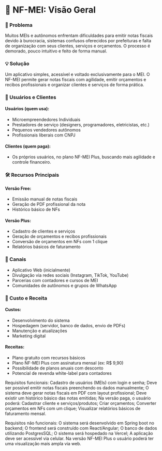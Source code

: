 # 📌 NF-MEI: Visão Geral

### 🧨 Problema
Muitos MEIs e autônomos enfrentam dificuldades para emitir notas fiscais devido à burocracia, sistemas confusos oferecidos por prefeituras e falta de organização com seus clientes, serviços e orçamentos. O processo é demorado, pouco intuitivo e feito de forma manual.

### 💡 Solução
Um aplicativo simples, acessível e voltado exclusivamente para o MEI. O NF-MEI permite gerar notas fiscais com agilidade, emitir orçamentos e recibos profissionais e organizar clientes e serviços de forma prática.

### 👥 Usuários e Clientes
#### Usuários (quem usa):

- Microempreendedores Individuais
- Prestadores de serviço (designers, programadores, eletricistas, etc.)
- Pequenos vendedores autônomos
- Profissionais liberais com CNPJ

#### Clientes (quem paga):
- Os próprios usuários, no plano NF-MEI Plus, buscando mais agilidade e controle financeiro.

### 🛠 Recursos Principais
#### Versão Free:
- Emissão manual de notas fiscais
- Geração de PDF profissional da nota
- Histórico básico de NFs

#### Versão Plus:
- Cadastro de clientes e serviços
- Geração de orçamentos e recibos profissionais
- Conversão de orçamentos em NFs com 1 clique
- Relatórios básicos de faturamento

### 📲 Canais
- Aplicativo Web (inicialmente)
- Divulgação via redes sociais (Instagram, TikTok, YouTube)
- Parcerias com contadores e cursos de MEI
- Comunidades de autônomos e grupos de WhatsApp

### 💸 Custo e Receita
#### Custos:
- Desenvolvimento do sistema
- Hospedagem (servidor, banco de dados, envio de PDFs)
- Manutenção e atualizações
- Marketing digital

#### Receitas:
- Plano gratuito com recursos básicos
- Plano NF-MEI Plus com assinatura mensal (ex: R$ 9,90)
- Possibilidade de planos anuais com desconto
- Potencial de revenda white-label para contadores


Requisitos funcionais:
Cadastro de usuários (MEIs) com login e senha;
Deve ser possível emitir notas fiscais preenchendo os dados manualmente;
O sistema deve gerar notas fiscais em PDF com layout profissional;
Deve existir um histórico básico das notas emitidas;
Na versão paga, o usuário poderá: Cadastrar cliente e serviços/produtos; Criar orçamentos; Converter orçamentos em NFs com um clique; Visualizar relatórios básicos de faturamento mensal.

Requisitos não funcionais:
O sistema será desenvolvido em Spring boot  no backend;
O frontend será construído com React/Angular;
O banco de dados utilizando PostgresSQL;
O sistema será hospedado na Vercel;
A aplicação deve ser acessível via celular. Na versão NF-MEI Plus o usuário poderá ter uma visualização mais ampla via web.

